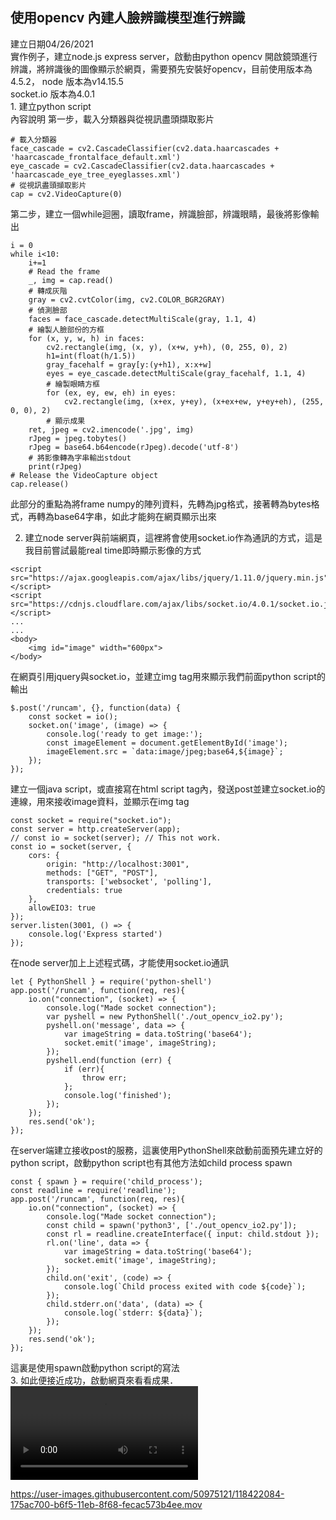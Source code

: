 ## 使用opencv 內建人臉辨識模型進行辨識

建立日期04/26/2021<br>
實作例子，建立node.js express server，啟動由python opencv 開啟鏡頭進行辨識，將辨識後的圖像顯示於網頁，需要預先安裝好opencv，目前使用版本為4.5.2，
node 版本為v14.15.5<br> 
socket.io 版本為4.0.1<br>
1. 
    建立python script <br>
內容說明
第一步，載入分類器與從視訊盡頭擷取影片
```
# 載入分類器
face_cascade = cv2.CascadeClassifier(cv2.data.haarcascades + 'haarcascade_frontalface_default.xml')
eye_cascade = cv2.CascadeClassifier(cv2.data.haarcascades + 'haarcascade_eye_tree_eyeglasses.xml')
# 從視訊盡頭擷取影片
cap = cv2.VideoCapture(0)
```
第二步，建立一個while迴圈，讀取frame，辨識臉部，辨識眼睛，最後將影像輸出
```
i = 0
while i<10:
    i+=1
    # Read the frame
    _, img = cap.read()
    # 轉成灰階
    gray = cv2.cvtColor(img, cv2.COLOR_BGR2GRAY)
    # 偵測臉部
    faces = face_cascade.detectMultiScale(gray, 1.1, 4)
    # 繪製人臉部份的方框
    for (x, y, w, h) in faces:
        cv2.rectangle(img, (x, y), (x+w, y+h), (0, 255, 0), 2)
        h1=int(float(h/1.5))
        gray_facehalf = gray[y:(y+h1), x:x+w]
        eyes = eye_cascade.detectMultiScale(gray_facehalf, 1.1, 4)
        # 繪製眼睛方框
        for (ex, ey, ew, eh) in eyes:
            cv2.rectangle(img, (x+ex, y+ey), (x+ex+ew, y+ey+eh), (255, 0, 0), 2)
        # 顯示成果
    ret, jpeg = cv2.imencode('.jpg', img)
    rJpeg = jpeg.tobytes()
    rJpeg = base64.b64encode(rJpeg).decode('utf-8')
    # 將影像轉為字串輸出stdout
    print(rJpeg)
# Release the VideoCapture object
cap.release()
```
此部分的重點為將frame numpy的陣列資料，先轉為jpg格式，接著轉為bytes格式，再轉為base64字串，如此才能夠在網頁顯示出來

2. 
    建立node server與前端網頁，這裡將會使用socket.io作為通訊的方式，這是我目前嘗試最能real time即時顯示影像的方式
```
<script src="https://ajax.googleapis.com/ajax/libs/jquery/1.11.0/jquery.min.js"></script>
<script src="https://cdnjs.cloudflare.com/ajax/libs/socket.io/4.0.1/socket.io.js"></script>
...
...
<body>
    <img id="image" width="600px">
</body>
```
在網頁引用jquery與socket.io，並建立img tag用來顯示我們前面python script的輸出

```
$.post('/runcam', {}, function(data) {
    const socket = io();
    socket.on('image', (image) => {
        console.log('ready to get image:');
        const imageElement = document.getElementById('image');
        imageElement.src = `data:image/jpeg;base64,${image}`;
    });
});
```
建立一個java script，或直接寫在html script tag內，發送post並建立socket.io的連線，用來接收image資料，並顯示在img tag
```
const socket = require("socket.io");
const server = http.createServer(app);
// const io = socket(server); // This not work.
const io = socket(server, {
    cors: {
        origin: "http://localhost:3001",
        methods: ["GET", "POST"],
        transports: ['websocket', 'polling'],
        credentials: true
    },
    allowEIO3: true
});
server.listen(3001, () => {
    console.log('Express started')
});
```
在node server加上上述程式碼，才能使用socket.io通訊

```
let { PythonShell } = require('python-shell')
app.post('/runcam', function(req, res){
    io.on("connection", (socket) => {
        console.log("Made socket connection");
        var pyshell = new PythonShell('./out_opencv_io2.py');
        pyshell.on('message', data => {
            var imageString = data.toString('base64');
            socket.emit('image', imageString);
        });
        pyshell.end(function (err) {
            if (err){
                throw err;
            };
            console.log('finished');
        });
    }); 
    res.send('ok');
});
```
在server端建立接收post的服務，這裏使用PythonShell來啟動前面預先建立好的python script，啟動python script也有其他方法如child process spawn
```
const { spawn } = require('child_process');
const readline = require('readline');
app.post('/runcam', function(req, res){
    io.on("connection", (socket) => {
        console.log("Made socket connection");
        const child = spawn('python3', ['./out_opencv_io2.py']);
        const rl = readline.createInterface({ input: child.stdout });
        rl.on('line', data => {
            var imageString = data.toString('base64');
            socket.emit('image', imageString);
        });
        child.on('exit', (code) => {
            console.log(`Child process exited with code ${code}`);
        });
        child.stderr.on('data', (data) => {
            console.log(`stderr: ${data}`);
        });
    });
    res.send('ok');
});
```
這裏是使用spawn啟動python script的寫法<br>
3.
    如此便接近成功，啟動網頁來看看成果．
    <video controls="controls" width="300"
                    name="Video Name" src="./cv2_face_detect.mov"></video>

https://user-images.githubusercontent.com/50975121/118422084-175ac700-b6f5-11eb-8f68-fecac573b4ee.mov

